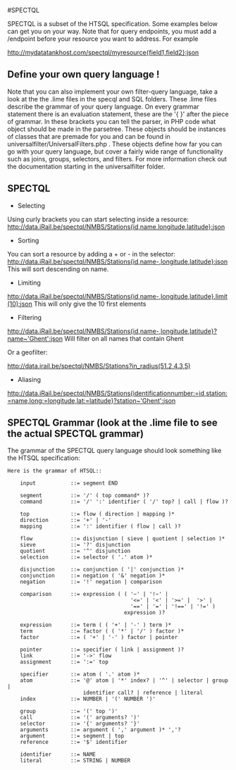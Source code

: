 #SPECTQL

SPECTQL is a subset of the HTSQL specification. Some examples below can get you on your way. 
Note that for query endpoints, you must add a /endpoint before your resource you want to address. For example

http://mydatatankhost.com/spectql/myresource{field1,field2}:json

## Define your own query language !

Note that you can also implement your own filter-query language, take a look at the the .lime files in the specql and SQL folders. These .lime files describe the grammar of your query language. On every grammar statement there is an evaluation statement, these are the  '{ }' after the piece of grammar. In these brackets you can tell the parser, in PHP code what object should be made in the parsetree. These objects should be instances of classes that are premade for you and can be found in universalfilter/UniversalFilters.php . These objects define how far you can go with your query language, but cover a fairly wide range of functionality such as joins, groups, selectors, and filters. For more information check out the documentation starting in the universalfilter folder.

## SPECTQL 

* Selecting

Using curly brackets you can start selecting inside a resource:
http://data.iRail.be/spectql/NMBS/Stations{id,name,longitude,latitude}:json

 * Sorting

You can sort a resource by adding a + or - in the selector:
http://data.iRail.be/spectql/NMBS/Stations{id,name-,longitude,latitude}:json
This will sort descending on name.

* Limiting

http://data.iRail.be/spectql/NMBS/Stations{id,name-,longitude,latitude}.limit(10):json
This will only give the 10 first elements

* Filtering

http://data.iRail.be/spectql/NMBS/Stations{id,name-,longitude,latitude}?name~'Ghent':json
Will filter on all names that contain Ghent

Or a geofilter:

http://data.irail.be/spectql/NMBS/Stations?in_radius(51.2,4.3,5)

* Aliasing

http://data.iRail.be/spectql/NMBS/Stations{identificationnumber:=id,station:=name,long:=longitude,lat:=latitude}?station~'Ghent':json


## SPECTQL Grammar (look at the .lime file to see the actual SPECTQL grammar)

The grammar of the SPECTQL query language should look something like the HTSQL specification:


    Here is the grammar of HTSQL::

        input           ::= segment END

        segment         ::= '/' ( top command* )?
        command         ::= '/' ':' identifier ( '/' top? | call | flow )?

        top             ::= flow ( direction | mapping )*
        direction       ::= '+' | '-'
        mapping         ::= ':' identifier ( flow | call )?

        flow            ::= disjunction ( sieve | quotient | selection )*
        sieve           ::= '?' disjunction
        quotient        ::= '^' disjunction
        selection       ::= selector ( '.' atom )*

        disjunction     ::= conjunction ( '|' conjunction )*
        conjunction     ::= negation ( '&' negation )*
        negation        ::= '!' negation | comparison

        comparison      ::= expression ( ( '~' | '!~' |
                                           '<=' | '<' | '>=' |  '>' |
                                           '==' | '=' | '!==' | '!=' )
                                         expression )?

        expression      ::= term ( ( '+' | '-' ) term )*
        term            ::= factor ( ( '*' | '/' ) factor )*
        factor          ::= ( '+' | '-' ) factor | pointer

        pointer         ::= specifier ( link | assignment )?
        link            ::= '->' flow
        assignment      ::= ':=' top

        specifier       ::= atom ( '.' atom )*
        atom            ::= '@' atom | '*' index? | '^' | selector | group |
                            identifier call? | reference | literal
        index           ::= NUMBER | '(' NUMBER ')'

        group           ::= '(' top ')'
        call            ::= '(' arguments? ')'
        selector        ::= '{' arguments? '}'
        arguments       ::= argument ( ',' argument )* ','?
        argument        ::= segment | top
        reference       ::= '$' identifier

        identifier      ::= NAME
        literal         ::= STRING | NUMBER
